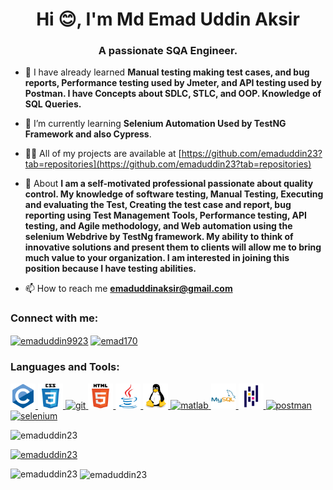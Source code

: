 <h1 align="center">Hi 😊, I'm Md Emad Uddin Aksir</h1>
<h3 align="center">A passionate SQA Engineer.</h3>


- 🌱 I have already learned **Manual testing making test cases, and bug reports, Performance testing used by Jmeter, and API testing used by Postman. I have Concepts       about SDLC, STLC, and OOP. Knowledge of SQL Queries.**  
- 🌱 I’m currently learning **Selenium Automation Used by TestNG Framework and also Cypress**.

- 👨‍💻 All of my projects are available at [https://github.com/emaduddin23?tab=repositories](https://github.com/emaduddin23?tab=repositories)

- 💬 About 
**I am a self-motivated professional passionate about quality control. My knowledge of software testing, Manual Testing, Executing and evaluating the Test, Creating the test case and report, bug reporting using Test Management Tools, Performance testing, API testing, and Agile methodology, and Web automation using the selenium Webdrive by TestNg framework. My ability to think of innovative solutions and present them to clients will allow me to bring much value to your organization. I am interested in joining this position because I have testing abilities.**

- 📫 How to reach me **emaduddinaksir@gmail.com**

<h3 align="left">Connect with me:</h3>
<p align="left">
<a href="https://linkedin.com/in/emaduddin9923" target="blank"><img align="center" src="https://raw.githubusercontent.com/rahuldkjain/github-profile-readme-generator/master/src/images/icons/Social/linked-in-alt.svg" alt="emaduddin9923" height="30" width="40" /></a>
<a href="https://www.hackerrank.com/emad170" target="blank"><img align="center" src="https://raw.githubusercontent.com/rahuldkjain/github-profile-readme-generator/master/src/images/icons/Social/hackerrank.svg" alt="emad170" height="30" width="40" /></a>
</p>

<h3 align="left">Languages and Tools:</h3>
<p align="left"> <a href="https://www.cprogramming.com/" target="_blank" rel="noreferrer"> <img src="https://raw.githubusercontent.com/devicons/devicon/master/icons/c/c-original.svg" alt="c" width="40" height="40"/> </a> <a href="https://www.w3schools.com/css/" target="_blank" rel="noreferrer"> <img src="https://raw.githubusercontent.com/devicons/devicon/master/icons/css3/css3-original-wordmark.svg" alt="css3" width="40" height="40"/> </a> <a href="https://git-scm.com/" target="_blank" rel="noreferrer"> <img src="https://www.vectorlogo.zone/logos/git-scm/git-scm-icon.svg" alt="git" width="40" height="40"/> </a> <a href="https://www.w3.org/html/" target="_blank" rel="noreferrer"> <img src="https://raw.githubusercontent.com/devicons/devicon/master/icons/html5/html5-original-wordmark.svg" alt="html5" width="40" height="40"/> </a> <a href="https://www.java.com" target="_blank" rel="noreferrer"> <img src="https://raw.githubusercontent.com/devicons/devicon/master/icons/java/java-original.svg" alt="java" width="40" height="40"/> </a> <a href="https://www.linux.org/" target="_blank" rel="noreferrer"> <img src="https://raw.githubusercontent.com/devicons/devicon/master/icons/linux/linux-original.svg" alt="linux" width="40" height="40"/> </a> <a href="https://www.mathworks.com/" target="_blank" rel="noreferrer"> <img src="https://upload.wikimedia.org/wikipedia/commons/2/21/Matlab_Logo.png" alt="matlab" width="40" height="40"/> </a> <a href="https://www.mysql.com/" target="_blank" rel="noreferrer"> <img src="https://raw.githubusercontent.com/devicons/devicon/master/icons/mysql/mysql-original-wordmark.svg" alt="mysql" width="40" height="40"/> </a> <a href="https://pandas.pydata.org/" target="_blank" rel="noreferrer"> <img src="https://raw.githubusercontent.com/devicons/devicon/2ae2a900d2f041da66e950e4d48052658d850630/icons/pandas/pandas-original.svg" alt="pandas" width="40" height="40"/> </a> <a href="https://postman.com" target="_blank" rel="noreferrer"> <img src="https://www.vectorlogo.zone/logos/getpostman/getpostman-icon.svg" alt="postman" width="40" height="40"/> </a> <a href="https://www.selenium.dev" target="_blank" rel="noreferrer"> <img src="https://raw.githubusercontent.com/detain/svg-logos/780f25886640cef088af994181646db2f6b1a3f8/svg/selenium-logo.svg" alt="selenium" width="40" height="40"/> </a> </p>

<p align="left"> <img src="https://komarev.com/ghpvc/?username=emaduddin23&label=Profile%20views&color=0e75b6&style=flat" alt="emaduddin23" /> </p>

<p align="left"> <a href="https://github.com/ryo-ma/github-profile-trophy"><img src="https://github-profile-trophy.vercel.app/?username=emaduddin23" alt="emaduddin23" /></a> </p>

<p><img align="left" src="https://github-readme-stats.vercel.app/api/top-langs?username=emaduddin23&show_icons=true&locale=en&layout=compact" alt="emaduddin23" /></p>

<p>&nbsp;<img align="center" src="https://github-readme-stats.vercel.app/api?username=emaduddin23&show_icons=true&locale=en" alt="emaduddin23" /></p>
